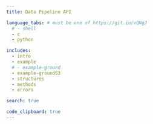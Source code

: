 ```yaml
---
title: Data Pipeline API

language_tabs: # must be one of https://git.io/vQNgJ
  # - shell
  - c
  - python

includes:
  - intro
  - example
  # - example-ground
  - example-groundS3
  - structures
  - methods
  - errors

search: true

code_clipboard: true
---
```

